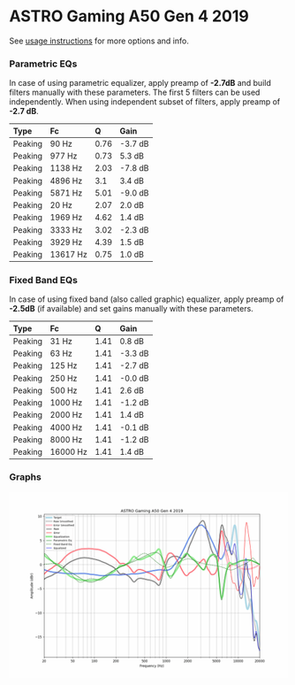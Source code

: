 # ASTRO Gaming A50 Gen 4 2019
See [usage instructions](https://github.com/jaakkopasanen/AutoEq#usage) for more options and info.

### Parametric EQs
In case of using parametric equalizer, apply preamp of **-2.7dB** and build filters manually
with these parameters. The first 5 filters can be used independently.
When using independent subset of filters, apply preamp of **-2.7 dB**.

| Type    | Fc       |    Q | Gain    |
|:--------|:---------|:-----|:--------|
| Peaking | 90 Hz    | 0.76 | -3.7 dB |
| Peaking | 977 Hz   | 0.73 | 5.3 dB  |
| Peaking | 1138 Hz  | 2.03 | -7.8 dB |
| Peaking | 4896 Hz  | 3.1  | 3.4 dB  |
| Peaking | 5871 Hz  | 5.01 | -9.0 dB |
| Peaking | 20 Hz    | 2.07 | 2.0 dB  |
| Peaking | 1969 Hz  | 4.62 | 1.4 dB  |
| Peaking | 3333 Hz  | 3.02 | -2.3 dB |
| Peaking | 3929 Hz  | 4.39 | 1.5 dB  |
| Peaking | 13617 Hz | 0.75 | 1.0 dB  |

### Fixed Band EQs
In case of using fixed band (also called graphic) equalizer, apply preamp of **-2.5dB**
(if available) and set gains manually with these parameters.

| Type    | Fc       |    Q | Gain    |
|:--------|:---------|:-----|:--------|
| Peaking | 31 Hz    | 1.41 | 0.8 dB  |
| Peaking | 63 Hz    | 1.41 | -3.3 dB |
| Peaking | 125 Hz   | 1.41 | -2.7 dB |
| Peaking | 250 Hz   | 1.41 | -0.0 dB |
| Peaking | 500 Hz   | 1.41 | 2.6 dB  |
| Peaking | 1000 Hz  | 1.41 | -1.2 dB |
| Peaking | 2000 Hz  | 1.41 | 1.4 dB  |
| Peaking | 4000 Hz  | 1.41 | -0.1 dB |
| Peaking | 8000 Hz  | 1.41 | -1.2 dB |
| Peaking | 16000 Hz | 1.41 | 1.4 dB  |

### Graphs
![](./ASTRO%20Gaming%20A50%20Gen%204%202019.png)
